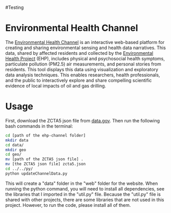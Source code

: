 #Testing

# Environmental Health Channel
The [Environmental Health Channel](http://envhealthchannel.org/) is an interactive web-based platform for creating and sharing environmental sensing and health data narratives. This data, shared by affected residents and collected by the [Environmental Health Project](http://www.environmentalhealthproject.org/) (EHP), includes physical and psychosocial health symptoms, particulate pollution (PM2.5) air measurements, and personal stories from residents. This tool displays this data using visualization and exploratory data analysis techniques. This enables researchers, health professionals, and the public to interactively explore and share compelling scientific evidence of local impacts of oil and gas drilling.

# Usage
First, download the ZCTA5 json file from [data.gov](https://catalog.data.gov/dataset/zip-codetabilation-area-boundaries/resource/ea476dcb-4846-4242-9fb3-d41afb13bf52). Then run the following bash commands in the terminal:
```bash
cd [path of the ehp-channel folder]
mkdir data
cd data/
mkdir geo
cd geo/
mv [path of the ZCTA5 json file] .
mv [the ZCTA5 json file] zcta5.json
cd ../../py/
python updateChannelData.py
```
This will create a "data" folder in the "web" folder for the website. When running the python command, you will need to install all dependencies, see the libraries that I imported in the "util.py" file. Because the "util.py" file is shared with other projects, there are some libraries that are not used in this project. However, to run the code, please install all of them.

